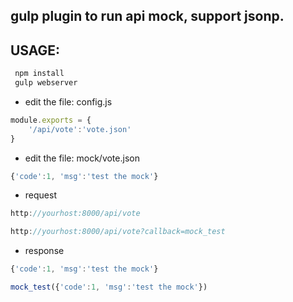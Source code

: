 
## gulp plugin to run api mock, support jsonp.


## USAGE:
```javascript
 npm install
 gulp webserver
```

* edit the file: config.js
```javascript
module.exports = {
    '/api/vote':'vote.json'
}
 ```
 
* edit the file: mock/vote.json
```javascript
{'code':1, 'msg':'test the mock'}
 ```
 
* request 
```javascript
http://yourhost:8000/api/vote

http://yourhost:8000/api/vote?callback=mock_test
```

* response 
```javascript
{'code':1, 'msg':'test the mock'}

mock_test({'code':1, 'msg':'test the mock'})
```

